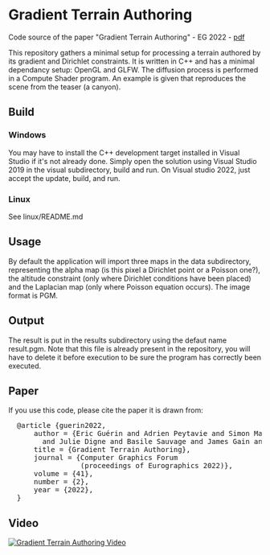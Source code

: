 # Gradient Terrain Authoring
Code source of the paper "Gradient Terrain Authoring" - EG 2022 - [pdf](https://hal.archives-ouvertes.fr/hal-03577171/document)

This repository gathers a minimal setup for processing a terrain authored by its gradient and Dirichlet constraints. It is written in C++ and has a minimal dependancy setup: OpenGL and GLFW. The diffusion process is performed in a Compute Shader program. An example is given that reproduces the scene from the teaser (a canyon).

## Build

### Windows

You may have to install the C++ development target installed in Visual Studio if it's not already done. Simply open the solution using Visual Studio 2019 in the visual subdirectory, build and run. On Visual studio 2022, just accept the update, build, and run.

### Linux
See linux/README.md

## Usage

By default the application will import three maps in the data subdirectory, representing the alpha map (is this pixel a Dirichlet point or a Poisson one?),
the altitude constraint (only where Dirichlet conditions have been placed) and the Laplacian map (only where Poisson equation occurs). The image format is PGM.

## Output

The result is put in the results subdirectory using the defaut name result.pgm. Note that this file is already present in the repository, you will have to delete it before execution to be sure the program has correctly been executed.

## Paper

If you use this code, please cite the paper it is drawn from:
<pre>
  @article {guerin2022,
      author = {Eric Guérin and Adrien Peytavie and Simon Masnou 
        and Julie Digne and Basile Sauvage and James Gain and Eric Galin},
      title = {Gradient Terrain Authoring},
      journal = {Computer Graphics Forum 
                 (proceedings of Eurographics 2022)},
      volume = {41},
      number = {2},
      year = {2022},
  }
</pre>

## Video

[![Gradient Terrain Authoring Video](http://img.youtube.com/vi/tuXs71n2C9I/0.jpg)](http://www.youtube.com/watch?v=tuXs71n2C9I "Gradient Terrain Authoring")
